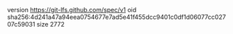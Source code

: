 version https://git-lfs.github.com/spec/v1
oid sha256:4d241a47a94eea0754677e7ad5e41f455dcc9401c0df1d06077cc02707c59031
size 2772
